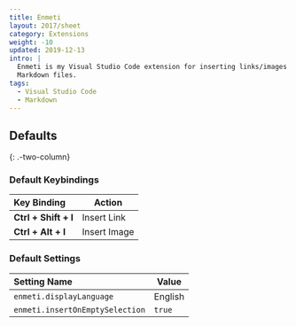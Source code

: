 ```yaml
---
title: Enmeti
layout: 2017/sheet
category: Extensions
weight: -10
updated: 2019-12-13
intro: |
  Enmeti is my Visual Studio Code extension for inserting links/images into
  Markdown files.
tags:
  - Visual Studio Code
  - Markdown
---
```


## Defaults
{: .-two-column}

### Default Keybindings

| Key Binding          | Action       |
|:---------------------|--------------|
| **Ctrl + Shift + I** | Insert Link  |
| **Ctrl + Alt + I**   | Insert Image |

### Default Settings

| Setting Name                    | Value   |
|:--------------------------------|---------|
| `enmeti.displayLanguage`        | English |
| `enmeti.insertOnEmptySelection` | `true`  |
